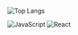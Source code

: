 ![Top Langs](https://github-readme-stats.vercel.app/api/top-langs/?username=bm-nova&layout=compact)

![JavaScript](https://img.shields.io/badge/code-JavaScript-yellow)
![React](https://img.shields.io/badge/framework-React-blue)
